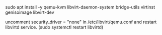 sudo apt install -y qemu-kvm  libvirt-daemon-system bridge-utils virtinst genisoimage libvirt-dev

uncomment security_driver = "none" in /etc/libvirt/qemu.conf and restart libvirtd service. (sudo systemctl restart libvirtd)
